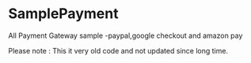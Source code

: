 # SamplePayment
All Payment Gateway  sample -paypal,google checkout and amazon pay


Please note : This it very old code and not updated since long time.
